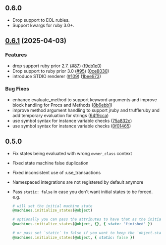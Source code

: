 ## 0.6.0

* Drop support to EOL rubies.
* Support kwargs for ruby 3.0+.

## [0.6.1](https://github.com/state-machines/state_machines/compare/state_machines-v0.6.0...state_machines/v0.6.1) (2025-04-03)


### Features

* drop support ruby prior 2.7. ([#87](https://github.com/state-machines/state_machines/issues/87)) ([f9cb1e0](https://github.com/state-machines/state_machines/commit/f9cb1e0aa80a7465e1677a80265fa5ae270cb1f9))
* Drop support to ruby prior 3.0 ([#95](https://github.com/state-machines/state_machines/issues/95)) ([0ce8030](https://github.com/state-machines/state_machines/commit/0ce80309941fccd208dfbe9a88b7590d9cae8717))
* introduce STDIO renderer ([#109](https://github.com/state-machines/state_machines/issues/109)) ([1bee973](https://github.com/state-machines/state_machines/commit/1bee973af26cbe969fd3e9ae094c6829e995b251))


### Bug Fixes

* enhance evaluate_method to support keyword arguments and improve block handling for Procs and Methods ([8b6ebb1](https://github.com/state-machines/state_machines/commit/8b6ebb1ece7cb4a2b7e51f6c752af9ae437b30c0))
* improve method argument handling to support jruby and truffleruby and add temporary evaluation for strings ([64f9cca](https://github.com/state-machines/state_machines/commit/64f9cca3d1b744e49e9caadfc21d5ff2aa930c5c))
* use symbol syntax for instance variable checks ([75a832c](https://github.com/state-machines/state_machines/commit/75a832c39cf2d8a6c29be5b13d7e454cd179c834))
* use symbol syntax for instance variable checks ([0f01465](https://github.com/state-machines/state_machines/commit/0f014651b4709e707d658517e3f85e366f45bac5))

## 0.5.0

*   Fix states being evaluated with wrong `owner_class` context

*   Fixed state machine false duplication

*   Fixed inconsistent use of :use_transactions

*   Namespaced integrations are not registered by default anymore

*   Pass `static: false` in case you don't want initial states to be forced. e.g.

    ```ruby
    # will set the initial machine state
    @machines.initialize_states(@object)

    # optionally you can pass the attributes to have that as the initial state
    @machines.initialize_states(@object, {}, { state: 'finished' })

    # or pass set `static` to false if you want to keep the `object.state` current value
    @machines.initialize_states(@object, { static: false })
    ```
